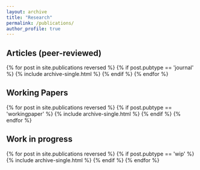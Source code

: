 ```yaml
---
layout: archive
title: "Research"
permalink: /publications/
author_profile: true
---
```


<h2>Articles (peer-reviewed)</h2>
{% for post in site.publications reversed %}
  {% if post.pubtype == 'journal' %}
      {% include archive-single.html %}
  {% endif %}
{% endfor %}

<h2>Working Papers</h2>
{% for post in site.publications reversed %}
  {% if post.pubtype == 'workingpaper' %}
      {% include archive-single.html %}
  {% endif %}
{% endfor %}

<h2>Work in progress</h2>
{% for post in site.publications reversed %}
  {% if post.pubtype == 'wip' %}
      {% include archive-single.html %}
  {% endif %}
{% endfor %}